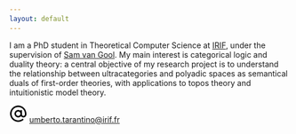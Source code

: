 ```yaml
---
layout: default
---
```


I am a PhD student in Theoretical Computer Science at <a href="https://www.irif.fr">IRIF</a>, under the supervision of <a href="https://samvangool.net">Sam van Gool</a>. My main interest is categorical logic and duality theory: a central objective of my research project is to understand the relationship between ultracategories and polyadic spaces as semantical duals of first-order theories, with applications to topos theory and intuitionistic model theory.

<img src="/assets/img/at-sign.svg" alt="mail" width="32" height="32"> <a href="mailto:umberto.tarantino@irif.fr">umberto.tarantino@irif.fr</a>

